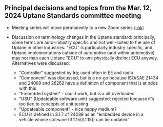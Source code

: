 ## Principal decisions and topics from the Mar. 12, 2024 Uptane Standards committee meeting

* Meeting series will move permanently to a new Zoom series ([link](https://toradex.zoom.us/j/89160183478?pwd=Zk5qZ0pjcWErWFlwWk10ME5oWHFDUT09))

* Discussion on terminology changes in the Uptane standard: principally, some terms are auto-industry specific and not well-suited to the use of Uptane in other industries. "ECU" is particularly industry specific, and Uptane implementations outside of automotive (and within automotive) may not map each Uptane "ECU" to one physically distinct ECU anyway. Alternatives were discussed:
  * "Controller" suggested by Ira; used often in EE and radio
  * "Component" was discussed, but is a no-go because ISO/SAE 21434 and 24089 and 26262 have a definition of component that is at odds with this
  * "Embedded system" - could work, but is a bit overloaded
  * "USU" (Updateable software unit) suggested; rejected because it's too tied to concepts of unit testing
  * "Updateable component" - nice happy medium?
  * ECU is defined in 3.1.7 of 24089 as an "embedded device in a vehicle whose software (3.1.15(3.1.15)) can be updated"
